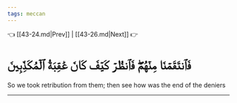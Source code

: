 ```yaml
---
tags: meccan
---
```


👈 [[43-24.md|Prev]] | [[43-26.md|Next]] 👉

# فَٱنتَقَمۡنَا مِنۡهُمۡۖ فَٱنظُرۡ كَيۡفَ كَانَ عَٰقِبَةُ ٱلۡمُكَذِّبِينَ

So we took retribution from them; then see how was the end of the deniers

---

